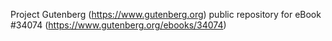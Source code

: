 Project Gutenberg (https://www.gutenberg.org) public repository for eBook #34074 (https://www.gutenberg.org/ebooks/34074)
